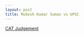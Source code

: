 ```yaml
---
layout: post
title: Mukesh Kumar Suman vs UPSC
---
```


[CAT Judgement](https://www.hindustantimes.com/india-news/tribunal-sets-aside-selection-by-upsc-to-57-posts-in-labour-ministry/story-3fVdiMrI1IoYUzWctu0ibP.html)
